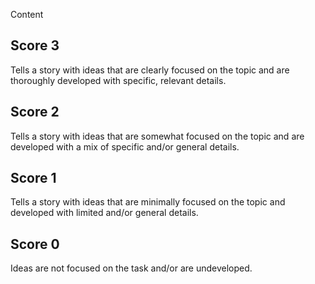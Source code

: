 Content

## **Score 3**  
Tells a story with ideas that are clearly focused on the topic and are thoroughly developed with specific, relevant details.

## **Score 2**  
Tells a story with ideas that are somewhat focused on the topic and are developed with a mix of specific and/or general details.

## **Score 1**  
Tells a story with ideas that are minimally focused on the topic and developed with limited and/or general details.

## **Score 0**  
Ideas are not focused on the task and/or are undeveloped.